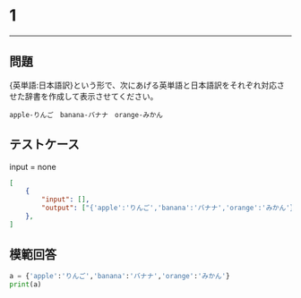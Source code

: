 # 1

---
## 問題

{英単語:日本語訳}という形で、次にあげる英単語と日本語訳をそれぞれ対応させた辞書を作成して表示させてください。

`apple-りんご　banana-バナナ　orange-みかん` 

## テストケース
input = none
```json
[
	{
		"input": [],
		"output": ["{'apple':'りんご','banana':'バナナ','orange':'みかん'}"]
  	},
]
```

## 模範回答
```python
a = {'apple':'りんご','banana':'バナナ','orange':'みかん'}
print(a)
```
